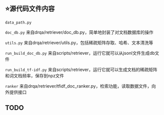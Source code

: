 ## :star:源代码文件内容

`data_path.py` 

`doc_db.py` 来自drqa/retriever/doc_db.py，简单地封装了对文档数据库的操作

`utils.py` 来自drqa/retriever/utils.py，包括稀疏矩阵存取、哈希、文本清洗等

`run_build_doc_db.py` 来自scripts/retriever，运行它就可以从jsonl文件生成db文件

`run_build_tf-idf.py` 来自scripts/retriever，运行它就可以生成文档的稀疏矩阵和词文档频率，保存到npz文件

`ranker` 来自drqa/retriever/tfidf_doc_ranker.py，检索功能，读取数据文件，向外提供接口



## TODO


